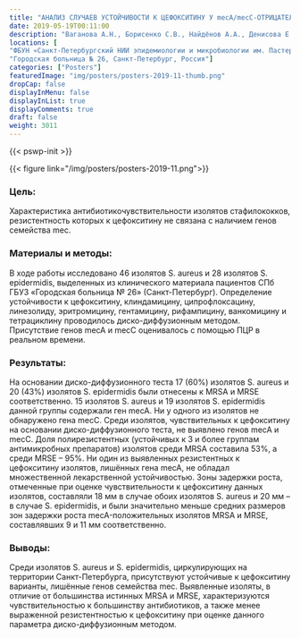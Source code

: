 ```yaml
---
title: "АНАЛИЗ СЛУЧАЕВ УСТОЙЧИВОСТИ К ЦЕФОКСИТИНУ У mecA/mecC-ОТРИЦАТЕЛЬНЫХ СТАФИЛОКОККОВ"
date: 2019-05-19T00:11:00
description: "Ваганова А.Н., Борисенко С.В., Найдёнов А.А., Денисова Е.А., Суслова В.В., Гоик В.Г., Сокольник С.Е., Вербов В.Н."
locations: [
"ФБУН «Санкт-Петербургский НИИ эпидемиологии и микробиологии им. Пастера» Роспотребнадзора, Санкт-Петербург, Россия", 
"Городская больница № 26, Санкт-Петербург, Россия"]
categories: ["Posters"]
featuredImage: "img/posters/posters-2019-11-thumb.png"
dropCap: false
displayInMenu: false
displayInList: true
displayComments: true
draft: false
weight: 3011
---
```



{{< pswp-init >}}

{{< figure link="/img/posters/posters-2019-11.png">}}


### Цель:

Характеристика антибиотикочувствительности изолятов стафилококков, резистентность которых к цефокситину не связана с наличием генов семейства mec.

### Материалы и методы: 

В ходе работы исследовано 46 изолятов S. aureus и 28 изолятов S. epidermidis, выделенных из клинического материала пациентов СПб ГБУЗ «Городская больница № 26» (Санкт-Петербург). Определение устойчивости к цефокситину, клиндамицину, ципрофлоксацину, линезолиду, эритромицину, гентамицину, рифампицину, ванкомицину и тетрациклину проводилось диско-диффузионным методом. Присутствие генов mecA и mecC оценивалось с помощью ПЦР в реальном времени.

### Результаты: 

На основании диско-диффузионного теста 17 (60%) изолятов S. aureus и 20 (43%) изолятов S. epidermidis были отнесены к MRSA и MRSE соответственно. 15 изолятов S. aureus и 19 изолятов S. epidermidis данной группы содержали ген mecA. Ни у одного из изолятов не обнаружено гена mecC. Среди изолятов, чувствительных к цефокситину на основании диско-диффузионного теста, не выявлено генов mecA и mecC. Доля полирезистентных (устойчивых к 3 и более группам антимикробных препаратов) изолятов среди MRSA составила 53%, а среди MRSE – 95%. Ни один из выявленных резистентных к цефокситину изолятов, лишённых гена mecA, не обладал множественной лекарственной устойчивостью. Зоны задержки роста, отмеченные при оценке чувствительности к цефокситину данных изолятов, составляли 18 мм в случае обоих изолятов S. aureus и 20 мм – в случае S. epidermidis, и были значительно меньше средних размеров зон задержки роста mecA-положительных изолятов MRSA и MRSE, составлявших 9 и 11 мм соответственно.

### Выводы: 

Среди изолятов S. aureus и S. epidermidis, циркулирующих на территории Санкт-Петербурга, присутствуют устойчивые к цефокситину варианты, лишённые генов семейства mec. Выявленные изоляты, в отличие от большинства истинных MRSA и MRSE, характеризуются чувствительностью к большинству антибиотиков, а также менее выраженной резистентностью к цефокситину при оценке данного параметра диско-диффузионным методом.